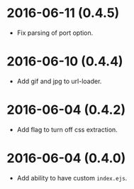 # 2016-06-11 (0.4.5)

* Fix parsing of port option.

# 2016-06-10 (0.4.4)

* Add gif and jpg to url-loader.

# 2016-06-04 (0.4.2)

* Add flag to turn off css extraction.

# 2016-06-04 (0.4.0)

* Add ability to have custom `index.ejs`.
